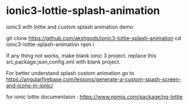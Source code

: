 # ionic3-lottie-splash-animation
ionic3 with lottie and custom splash animation demo

git clone https://github.com/akshgods/ionic3-lottie-splash-animation
cd ionic3-lottie-splash-animation
npm i

If any thing not works, make blank ionic 3 project. replace this src,package.json,config.xml with blank project. 

For better understand splash custom animation go to 
https://angularfirebase.com/lessons/generate-a-custom-spash-screen-and-icons-in-ionic/

for ionic lottie documentaion :
https://www.npmjs.com/package/ng-lottie

